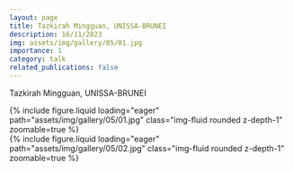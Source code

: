 ```yaml
---
layout: page
title: Tazkirah Mingguan, UNISSA-BRUNEI
description: 16/11/2023
img: assets/img/gallery/05/01.jpg
importance: 1
category: talk
related_publications: false
---
```


<p class="distill-post-title">Tazkirah Mingguan, UNISSA-BRUNEI</p>

<div class="row mt-3">
    <div class="col-sm mt-3 mt-md-0">
        {% include figure.liquid loading="eager" path="assets/img/gallery/05/01.jpg" class="img-fluid rounded z-depth-1" zoomable=true %}
    </div>
    <div class="col-sm mt-3 mt-md-0">
        {% include figure.liquid loading="eager" path="assets/img/gallery/05/02.jpg" class="img-fluid rounded z-depth-1" zoomable=true %}
    </div>
</div>
